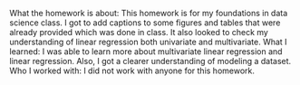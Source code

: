What the homework is about: This homework is for my foundations in data science class. I got to add captions to some figures and tables that were already provided which was done in class. It also looked to check my understanding of linear regression both univariate and multivariate. 
What I learned:  I was able to learn more about multivariate linear regression and linear regression. Also, I got a clearer understanding of modeling a dataset.
Who I worked with: I did not work with anyone for this homework.
